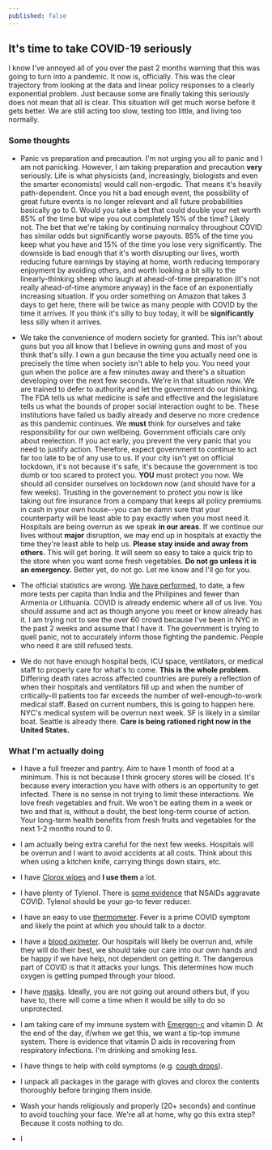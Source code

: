 ```yaml
---
published: false
---
```

## It's time to take COVID-19 seriously

I know I've annoyed all of you over the past 2 months warning that this was going to turn into a pandemic. It now is, officially. This was the clear trajectory from looking at the data and linear policy responses to a clearly exponential problem. Just because some are finally taking this seriously does not mean that all is clear. This situation will get much worse before it gets better. We are still acting too slow, testing too little, and living too normally.

### Some thoughts

* Panic vs preparation and precaution. I'm not urging you all to panic and I am not panicking. However, I am taking preparation and precaution **very** seriously. Life is what physicists (and, increasingly, biologists and even the smarter economists) would call non-ergodic. That means it's heavily path-dependent. Once you hit a bad enough event, the possibility of great future events is no longer relevant and all future probabilities basically go to 0. Would you take a bet that could double your net worth 85% of the time but wipe you out completely 15% of the time? Likely not. The bet that we're taking by continuing normalcy throughout COVID has similar odds but significantly worse payouts. 85% of the time you keep what you have and 15% of the time you lose very significantly. The downside is bad enough that it's worth disrupting our lives, worth reducing future earnings by staying at home, worth reducing temporary enjoyment by avoiding others, and worth looking a bit silly to the linearly-thinking sheep who laugh at ahead-of-time preparation (it's not really ahead-of-time anymore anyway) in the face of an exponentially increasing situation. If you order something on Amazon that takes 3 days to get here, there will be twice as many people with COVID by the time it arrives. If you think it's silly to buy today, it will be **significantly** less silly when it arrives.

* We take the convenience of modern society for granted. This isn't about guns but you all know that I believe in owning guns and most of you think that's silly. I own a gun because the time you actually need one is precisely the time when society isn't able to help you. You need your gun when the police are a few minutes away and there's a situation developing over the next few seconds. We're in that situation now. We are trained to defer to authority and let the government do our thinking. The FDA tells us what medicine is safe and effective and the legislature tells us what the bounds of proper social interaction ought to be. These institutions have failed us badly already and deserve no more credence as this pandemic continues. We **must** think for ourselves and take responsibility for our own wellbeing. Government officials care only about reelection. If you act early, you prevent the very panic that you need to justify action. Therefore, expect government to continue to act far too late to be of any use to us. If your city isn't yet on official lockdown, it's not because it's safe, it's because the government is too dumb or too scared to protect you. **YOU** must protect you now. We should all consider ourselves on lockdown now (and should have for a few weeks). Trusting in the governement to protect you now is like taking out fire insurance from a company that keeps all policy premiums in cash in your own house--you can be damn sure that your counterparty will be least able to pay exactly when you most need it. Hospitals are being overrun as we speak **in our areas**. If we continue our lives without **major** disruption, we may end up in hospitals at exactly the time they're least able to help us. **Please stay inside and away from others.** This will get boring. It will seem so easy to take a quick trip to the store when you want some fresh vegetables. **Do not go unless it is an emergency.** Better yet, do not go. Let me know and I'll go for you.

* The official statistics are wrong. [We have performed](https://ourworldindata.org/covid-testing), to date, a few more tests per capita than India and the Philipines and fewer than Armenia or Lithuania. COVID is already endemic where all of us live. You should assume and act as though anyone you meet or know already has it. I am trying not to see the over 60 crowd because I've been in NYC in the past 2 weeks and assume that I have it. The government is trying to quell panic, not to accurately inform those fighting the pandemic. People who need it are still refused tests.

* We do not have enough hospital beds, ICU space, ventilators, or medical staff to properly care for what's to come. **This is the whole problem.** Differing death rates across affected countries are purely a reflection of when their hospitals and ventilators fill up and when the number of critically-ill patients too far exceeds the number of well-enough-to-work medical staff. Based on current numbers, this is going to happen here. NYC's medical system will be overrun next week. SF is likely in a similar boat. Seattle is already there. **Care is being rationed right now in the United States.**

### What I'm actually doing

* I have a full freezer and pantry. Aim to have 1 month of food at a minimum. This is not because I think grocery stores will be closed. It's because every interaction you have with others is an opportunity to get infected. There is no sense in not trying to limit these interactions. We love fresh vegetables and fruit. We won't be eating them in a week or two and that is, without a doubt, the best long-term course of action. Your long-term health benefits from fresh fruits and vegetables for the next 1-2 months round to 0.

* I am actually being extra careful for the next few weeks. Hospitals will be overrun and I want to avoid accidents at all costs. Think about this when using a kitchen knife, carrying things down stairs, etc.

* I have [Clorox wipes](https://smile.amazon.com/gp/product/B00HSC9F2C/ref=ppx_yo_dt_b_asin_title_o02_s00?ie=UTF8&psc=1) and **I use them** a lot.

* I have plenty of Tylenol. There is [some evidence](https://www.theguardian.com/world/2020/mar/14/anti-inflammatory-drugs-may-aggravate-coronavirus-infection) that NSAIDs aggravate COVID. Tylenol should be your go-to fever reducer.

* I have an easy to use [thermometer](https://smile.amazon.com/gp/product/B00KGOQH8E/ref=ppx_yo_dt_b_asin_title_o00_s00?ie=UTF8&psc=1). Fever is a prime COVID symptom and likely the point at which you should talk to a doctor.

* I have a [blood oximeter](https://smile.amazon.com/gp/product/B07R3TQF5J/ref=ppx_yo_dt_b_asin_title_o00_s00?ie=UTF8&psc=1). Our hospitals will likely be overrun and, while they will do their best, we should take our care into our own hands and be happy if we have help, not dependent on getting it. The dangerous part of COVID is that it attacks your lungs. This determines how much oxygen is getting pumped through your blood.

* I have [masks](https://smile.amazon.com/gp/product/B085MKZQPB/ref=ppx_yo_dt_b_asin_title_o06_s00?ie=UTF8&psc=1). Ideally, you are not going out around others but, if you have to, there will come a time when it would be silly to do so unprotected.

* I am taking care of my immune system with [Emergen-c](https://smile.amazon.com/gp/product/B0168JFDFI/ref=ppx_yo_dt_b_asin_title_o08_s00?ie=UTF8&psc=1) and vitamin D. At the end of the day, if/when we get this, we want a tip-top immune system. There is evidence that vitamin D aids in recovering from respiratory infections. I'm drinking and smoking less.

* I have things to help with cold symptoms (e.g. [cough drops](https://smile.amazon.com/gp/product/B002BX6TUY/ref=ppx_yo_dt_b_asin_title_o01_s00?ie=UTF8&psc=1)).

* I unpack all packages in the garage with gloves and clorox the contents thoroughly before bringing them inside.

* Wash your hands religiously and properly (20+ seconds) and continue to avoid touching your face. We're all at home, why go this extra step? Because it costs nothing to do.

* I 